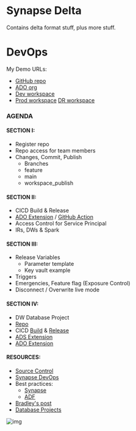 # Synapse Delta

Contains delta format stuff, plus more stuff.

# DevOps 

My Demo URLs:
* [GitHub repo](https://github.com/hfleitas/synapsedelta)
* [ADO org](https://dev.azure.com/hiramfleitas0814/)
* [Dev workspace](https://ms.web.azuresynapse.net/en-us/authoring/analyze?subFolderPath=&workspace=%2Fsubscriptions%2Fe4e06275-58d1-4081-8f1b-be12462eb701%2FresourceGroups%2Fwplushiramsynapse%2Fproviders%2FMicrosoft.Synapse%2Fworkspaces%2Fwplushiramsynapse)
* [Prod workspace](https://ms.web.azuresynapse.net/en-us/home?subFolderPath=&workspace=%2Fsubscriptions%2Fe4e06275-58d1-4081-8f1b-be12462eb701%2FresourceGroups%2Foneclicksynapse%2Fproviders%2FMicrosoft.Synapse%2Fworkspaces%2Fhfpocws1)
[DR workspace](https://ms.web.azuresynapse.net/en-us/management/git?subFolderPath=&workspace=%2Fsubscriptions%2Fe4e06275-58d1-4081-8f1b-be12462eb701%2FresourceGroups%2Fwestus2rg%2Fproviders%2FMicrosoft.Synapse%2Fworkspaces%2Fhf2a3jppedvm5d4cpocws1)

### AGENDA

#### SECTION I:
* Register repo
* Repo access for team members
* Changes, Commit, Publish
  * Branches 
  * feature
  * main
  * workspace_publish

#### SECTION II:
* CICD Build & Release
* [ADO Extension](https://marketplace.visualstudio.com/items?itemName=AzureSynapseWorkspace.synapsecicd-deploy) / [GitHub Action](https://github.com/marketplace/actions/synapse-workspace-deployment)
* Access Control for Service Principal
* IRs, DWs & Spark

#### SECTION III:
* Release Variables 
  * Parameter template
  * Key vault example
* Triggers
* Emergencies, Feature flag (Exposure Control)
* Disconnect / Overwrite live mode

#### SECTION IV:
* DW Database Project
* [Repo](https://github.com/hfleitas/synapsedelta/tree/main/wplussynapsedw)
* CICD [Build](https://dev.azure.com/hiramfleitas0814/dw/_build?definitionId=4) & [Release](https://dev.azure.com/hiramfleitas0814/dw/_release?_a=releases&view=mine&definitionId=3)
* [ADS Extension](https://docs.microsoft.com/sql/azure-data-studio/extensions/sql-database-project-extension)
 * [ADO Extension](https://github.com/microsoft/azure-pipelines-tasks/blob/master/Tasks/SqlAzureDacpacDeploymentV1/README.md)


#### RESOURCES:
* [Source Control](docs.microsoft.com/azure/synapse-analytics/cicd/source-control)
* [Synapse DevOps](docs.microsoft.com/azure/synapse-analytics/cicd/continuous-integration-delivery)
* Best practices: 
  * [Synapse](docs.microsoft.com/azure/synapse-analytics/cicd/continuous-integration-delivery#best-practices-for-cicd)
  * [ADF](docs.microsoft.com/azure/data-factory/continuous-integration-delivery#best-practices-for-cicd)
* [Bradley's post](techcommunity.microsoft.com/t5/data-architecture-blog/ci-cd-in-azure-synapse-analytics-part-4-the-release-pipeline/ba-p/2034434)
* [Database Projects](docs.microsoft.com/sql/azure-data-studio/extensions/sql-database-project-extension)

![img](https://docs.microsoft.com/en-us/azure/data-factory/media/continuous-integration-delivery/continuous-integration-image12.png)
